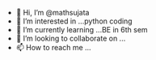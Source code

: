 - 👋 Hi, I’m @mathsujata
- 👀 I’m interested in ...python coding
- 🌱 I’m currently learning ...BE in 6th sem
- 💞️ I’m looking to collaborate on ...
- 📫 How to reach me ...

<!---
mathsujata/mathsujata is a ✨ special ✨ repository because its `README.md` (this file) appears on your GitHub profile.
You can click the Preview link to take a look at your changes.
--->
